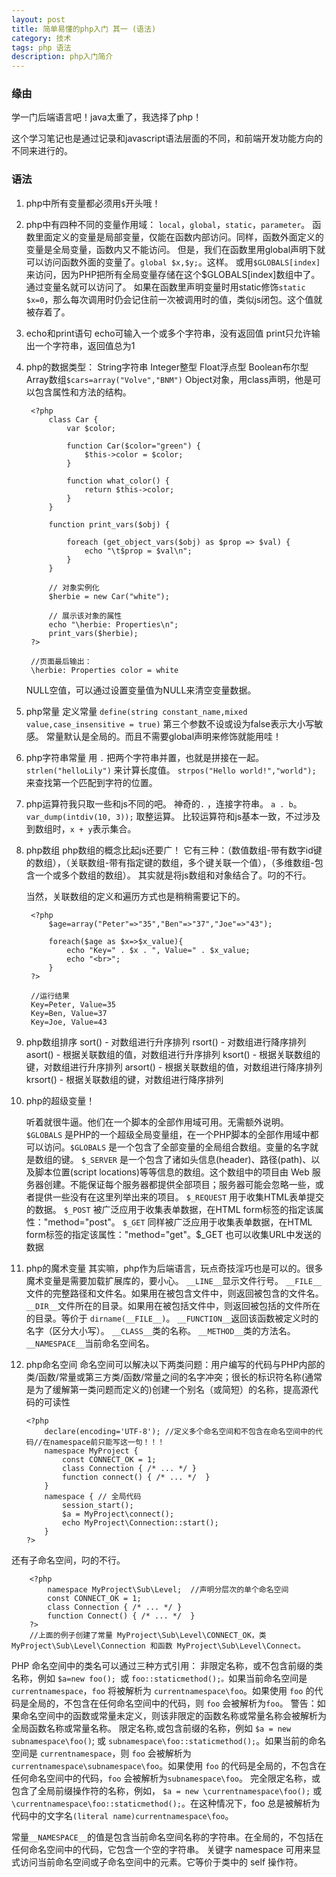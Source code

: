 ```yaml
---
layout: post
title: 简单易懂的php入门 其一 (语法)
category: 技术
tags: php 语法
description: php入门简介
---
```


### 缘由

学一门后端语言吧！java太重了，我选择了php！

这个学习笔记也是通过记录和javascript语法层面的不同，和前端开发功能方向的不同来进行的。

### 语法

1. php中所有变量都必须用`$`开头哦！

2. php中有四种不同的变量作用域：
    `local`，`global`，`static`，`parameter`。
    函数里面定义的变量是局部变量，仅能在函数内部访问。同样，函数外面定义的变量是全局变量，函数内又不能访问。
    但是，我们在函数里用global声明下就可以访问函数外面的变量了。`global $x,$y;`。这样。
    或用`$GLOBALS[index]`来访问，因为PHP把所有全局变量存储在这个$GLOBALS[index]数组中了。通过变量名就可以访问了。
    如果在函数里声明变量时用static修饰`static $x=0`，那么每次调用时仍会记住前一次被调用时的值，类似js闭包。这个值就被存着了。
    
3. echo和print语句
    echo可输入一个或多个字符串，没有返回值
    print只允许输出一个字符串，返回值总为1

4. php的数据类型：
    String字符串
    Integer整型
    Float浮点型
    Boolean布尔型
    Array数组`$cars=array("Volve","BNM")`
    Object对象，用class声明，他是可以包含属性和方法的结构。
    
        <?php
            class Car {
                var $color;

                function Car($color="green") {
                    $this->color = $color;
                }

                function what_color() {
                    return $this->color;
                }
            }

            function print_vars($obj) {
            
                foreach (get_object_vars($obj) as $prop => $val) {
                    echo "\t$prop = $val\n";
                }
            }
            
            // 对象实例化
            $herbie = new Car("white");
            
            // 展示该对象的属性
            echo "\herbie: Properties\n";
            print_vars($herbie);
        ?>     

        //页面最后输出：
        \herbie: Properties color = white 

    NULL空值，可以通过设置变量值为NULL来清空变量数据。
    
5. php常量
    定义常量
    `define(string constant_name,mixed value,case_insensitive = true)`
    第三个参数不设或设为false表示大小写敏感。
    常量默认是全局的。而且不需要global声明来修饰就能用哇！

6. php字符串常量
    用 `.` 把两个字符串并置，也就是拼接在一起。
    `strlen("helloLily")` 来计算长度值。
    `strpos("Hello world!","world");` 来查找第一个匹配到字符的位置。

7. php运算符我只取一些和js不同的吧。
    神奇的`.` ，连接字符串。 `a . b`。
    `var_dump(intdiv(10, 3));` 取整运算。
    比较运算符和js基本一致，不过涉及到数组时，`x + y`表示集合。

8. php数组
    php数组的概念比起js还要广！
    它有三种：（数值数组-带有数字id键的数组），（关联数组-带有指定键的数组，多个键关联一个值），（多维数组-包含一个或多个数组的数组）。
    其实就是将js数组和对象结合了。叼的不行。
    
    当然，关联数组的定义和遍历方式也是稍稍需要记下的。
    
        <?php
            $age=array("Peter"=>"35","Ben"=>"37","Joe"=>"43");
            
            foreach($age as $x=>$x_value){
                echo "Key=" . $x . ", Value=" . $x_value;
                echo "<br>";
            }
        ?> 
        
        //运行结果
        Key=Peter, Value=35
        Key=Ben, Value=37
        Key=Joe, Value=43
    
9. php数组排序
    sort() - 对数组进行升序排列
    rsort() - 对数组进行降序排列
    asort() - 根据关联数组的值，对数组进行升序排列
    ksort() - 根据关联数组的键，对数组进行升序排列
    arsort() - 根据关联数组的值，对数组进行降序排列
    krsort() - 根据关联数组的键，对数组进行降序排列

10. php的超级变量！

    听着就很牛逼。他们在一个脚本的全部作用域可用。无需额外说明。
    `$GLOBALS` 是PHP的一个超级全局变量组，在一个PHP脚本的全部作用域中都可以访问。`$GLOBALS` 是一个包含了全部变量的全局组合数组。变量的名字就是数组的键。
    `$_SERVER` 是一个包含了诸如头信息(header)、路径(path)、以及脚本位置(script locations)等等信息的数组。这个数组中的项目由 Web 服务器创建。不能保证每个服务器都提供全部项目；服务器可能会忽略一些，或者提供一些没有在这里列举出来的项目。 
    `$_REQUEST` 用于收集HTML表单提交的数据。
    `$_POST` 被广泛应用于收集表单数据，在HTML form标签的指定该属性："method="post"。
    `$_GET` 同样被广泛应用于收集表单数据，在HTML form标签的指定该属性："method="get"。$_GET 也可以收集URL中发送的数据
    
11. php的魔术变量
    其实嘛，php作为后端语言，玩点奇技淫巧也是可以的。很多魔术变量是需要加载扩展库的，要小心。
    `__LINE__`显示文件行号。
    `__FILE__`文件的完整路径和文件名。如果用在被包含文件中，则返回被包含的文件名。
    `__DIR__`文件所在的目录。如果用在被包括文件中，则返回被包括的文件所在的目录。等价于 `dirname(__FILE__)`。
    `__FUNCTION__`返回该函数被定义时的名字（区分大小写）。
    `__CLASS__`类的名称。
    `__METHOD__`类的方法名。
    `__NAMESPACE__`当前命名空间名。

12. php命名空间
    命名空间可以解决以下两类问题：用户编写的代码与PHP内部的类/函数/常量或第三方类/函数/常量之间的名字冲突；很长的标识符名称(通常是为了缓解第一类问题而定义的)创建一个别名（或简短）的名称，提高源代码的可读性

        <?php
            declare(encoding='UTF-8'); //定义多个命名空间和不包含在命名空间中的代码//在namespace前只能写这一句！！！
            namespace MyProject {
                const CONNECT_OK = 1;
                class Connection { /* ... */ }
                function connect() { /* ... */  }
            }
            namespace { // 全局代码
                session_start();
                $a = MyProject\connect();
                echo MyProject\Connection::start();
            }
        ?>
    
还有子命名空间，叼的不行。

        <?php
            namespace MyProject\Sub\Level;  //声明分层次的单个命名空间
            const CONNECT_OK = 1;
            class Connection { /* ... */ }
            function Connect() { /* ... */  }
        ?>
        //上面的例子创建了常量 MyProject\Sub\Level\CONNECT_OK，类 MyProject\Sub\Level\Connection 和函数 MyProject\Sub\Level\Connect。 
        
PHP 命名空间中的类名可以通过三种方式引用：
    非限定名称，或不包含前缀的类名称，例如 `$a=new foo(); `或 `foo::staticmethod();。`如果当前命名空间是 `currentnamespace`，`foo` 将被解析为 `currentnamespace\foo`。如果使用 `foo` 的代码是全局的，不包含在任何命名空间中的代码，则 `foo` 会被解析为`foo`。 警告：如果命名空间中的函数或常量未定义，则该非限定的函数名称或常量名称会被解析为全局函数名称或常量名称。
    限定名称,或包含前缀的名称，例如 `$a = new subnamespace\foo()`; 或 `subnamespace\foo::staticmethod();`。如果当前的命名空间是 `currentnamespace`，则 `foo` 会被解析为 `currentnamespace\subnamespace\foo`。如果使用 `foo` 的代码是全局的，不包含在任何命名空间中的代码，`foo` 会被解析为`subnamespace\foo`。
    完全限定名称，或包含了全局前缀操作符的名称，例如， `$a = new \currentnamespace\foo();` 或 `\currentnamespace\foo::staticmethod();`。在这种情况下，foo 总是被解析为代码中的文字名`(literal name)currentnamespace\foo`。 

常量`__NAMESPACE__`的值是包含当前命名空间名称的字符串。在全局的，不包括在任何命名空间中的代码，它包含一个空的字符串。 
关键字 namespace 可用来显式访问当前命名空间或子命名空间中的元素。它等价于类中的 self 操作符。 